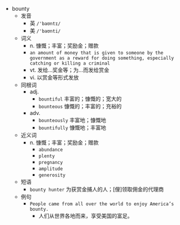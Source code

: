 - bounty
  - 发音
    - 英 `/'baʊntɪ/`
    - 美 `/'baʊnti/`
  - 词义
    - n. 慷慨；丰富；奖励金；赠款
    - `an amount of money that is given to someone by the government as a reward for doing something, especially catching or killing a criminal`
    - vt. 发给…奖金等；为…而发给赏金
    - vi. 以赏金等形式发放
  - 同根词
    - adj.
      - `bountiful` 丰富的；慷慨的；宽大的
      - `bounteous` 慷慨的；丰富的；充裕的
    - adv.
      - `bounteously` 丰富地；慷慨地
      - `bountifully` 慷慨地；丰富地
  - 近义词
    - n. 慷慨；丰富；奖励金；赠款
      - `abundance`
      - `plenty`
      - `pregnancy`
      - `amplitude`
      - `generosity`
  - 短语
    - `bounty hunter` 为获赏金捕人的人；[俚]领取佣金的代理商 
  - 例句
    - `People came from all over the world to enjoy America’s bounty.`
      - 人们从世界各地而来，享受美国的富足。

